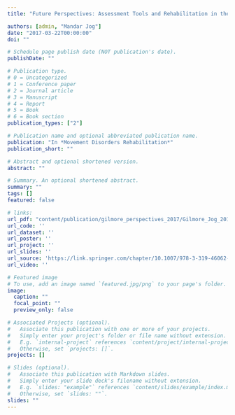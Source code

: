 ```yaml
---
title: "Future Perspectives: Assessment Tools and Rehabilitation in the New Age"

authors: [admin, "Mandar Jog"]
date: "2017-03-22T00:00:00"
doi: ""

# Schedule page publish date (NOT publication's date).
publishDate: ""

# Publication type.
# 0 = Uncategorized
# 1 = Conference paper
# 2 = Journal article
# 3 = Manuscript
# 4 = Report
# 5 = Book
# 6 = Book section
publication_types: ["2"]

# Publication name and optional abbreviated publication name.
publication: "In *Movement Disorders Rehabilitation*"
publication_short: ""

# Abstract and optional shortened version.
abstract: ""

# Summary. An optional shortened abstract.
summary: ""
tags: []
featured: false

# links:
url_pdf: "content/publication/gilmore_perspectives_2017/Gilmore_Jog_2017_Future Perspectives.pdf"
url_code: ''
url_dataset: ''
url_poster: ''
url_project: ''
url_slides: ''
url_source: 'https://link.springer.com/chapter/10.1007/978-3-319-46062-8_10'
url_video: ''

# Featured image
# To use, add an image named `featured.jpg/png` to your page's folder. 
image:
  caption: ""
  focal_point: ""
  preview_only: false

# Associated Projects (optional).
#   Associate this publication with one or more of your projects.
#   Simply enter your project's folder or file name without extension.
#   E.g. `internal-project` references `content/project/internal-project/index.md`.
#   Otherwise, set `projects: []`.
projects: []

# Slides (optional).
#   Associate this publication with Markdown slides.
#   Simply enter your slide deck's filename without extension.
#   E.g. `slides: "example"` references `content/slides/example/index.md`.
#   Otherwise, set `slides: ""`.
slides: ""
---
```


